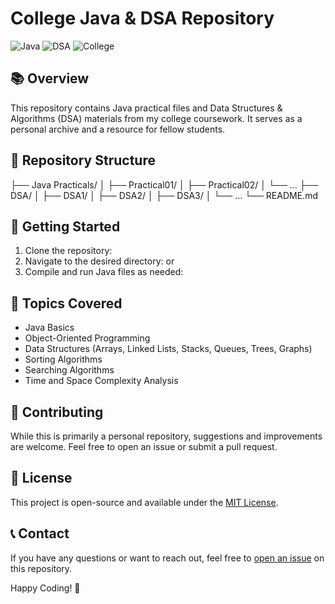 # College Java & DSA Repository

![Java](https://img.shields.io/badge/Language-Java-orange)
![DSA](https://img.shields.io/badge/Topic-Data%20Structures%20%26%20Algorithms-blue)
![College](https://img.shields.io/badge/Purpose-College%20Practicals-green)

## 📚 Overview

This repository contains Java practical files and Data Structures & Algorithms (DSA) materials from my college coursework. It serves as a personal archive and a resource for fellow students.

## 📂 Repository Structure

├── Java Practicals/
│   ├── Practical01/
│   ├── Practical02/
│   └── ...
├── DSA/
│   ├── DSA1/
│   ├── DSA2/
│   ├── DSA3/
│   └── ...
└── README.md

## 🚀 Getting Started

1. Clone the repository:
2. Navigate to the desired directory:
   or
3. Compile and run Java files as needed:

## 🧠 Topics Covered

- Java Basics
- Object-Oriented Programming
- Data Structures (Arrays, Linked Lists, Stacks, Queues, Trees, Graphs)
- Sorting Algorithms
- Searching Algorithms
- Time and Space Complexity Analysis

## 🤝 Contributing

While this is primarily a personal repository, suggestions and improvements are welcome. Feel free to open an issue or submit a pull request.

## 📝 License

This project is open-source and available under the [MIT License](LICENSE).

## 📞 Contact

If you have any questions or want to reach out, feel free to [open an issue](https://github.com/DebdootManna/IdeaProjects) on this repository.

Happy Coding! 🎉
